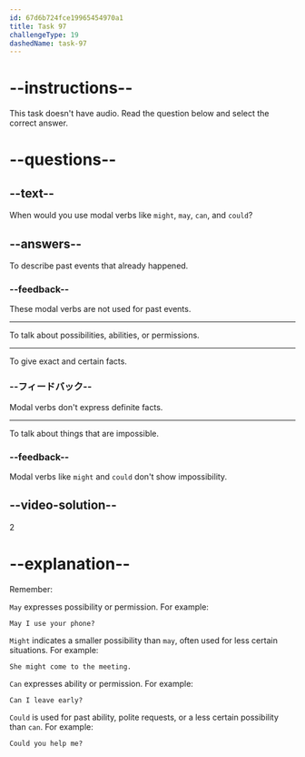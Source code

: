 ```yaml
---
id: 67d6b724fce19965454970a1
title: Task 97
challengeType: 19
dashedName: task-97
---
```


# --instructions--

This task doesn't have audio. Read the question below and select the correct answer.

# --questions--

## --text--

When would you use modal verbs like `might`, `may`, `can`, and `could`?

## --answers--

To describe past events that already happened.

### --feedback--

These modal verbs are not used for past events.

---

To talk about possibilities, abilities, or permissions.

---

To give exact and certain facts.

### --フィードバック--

Modal verbs don't express definite facts.

---

To talk about things that are impossible.

### --feedback--

Modal verbs like `might` and `could` don't show impossibility.

## --video-solution--

2

# --explanation--

Remember:

`May` expresses possibility or permission. For example:

`May I use your phone?`

`Might` indicates a smaller possibility than `may`, often used for less certain situations. For example:

`She might come to the meeting.`

`Can` expresses ability or permission. For example:

`Can I leave early?`

`Could` is used for past ability, polite requests, or a less certain possibility than `can`. For example:

`Could you help me?`
